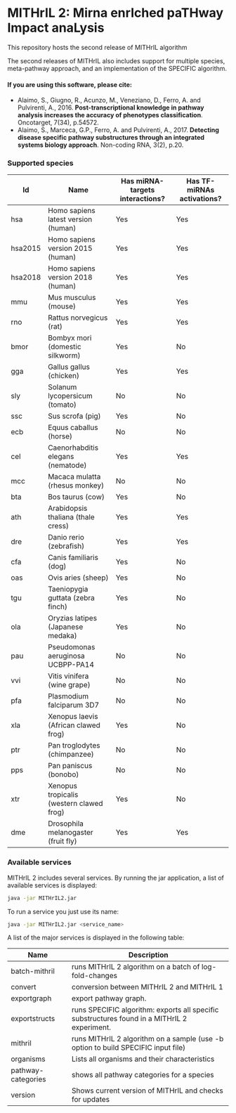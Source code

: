 # MITHrIL 2: Mirna enrIched paTHway Impact anaLysis

This repository hosts the second release of MITHrIL algorithm

The second releases of MITHrIL also includes support for multiple species, meta-pathway approach, and an implementation of the SPECIFIC algorithm.


#### If you are using this software, please cite:

- Alaimo, S., Giugno, R., Acunzo, M., Veneziano, D., Ferro, A. and Pulvirenti, A., 2016. **Post-transcriptional knowledge in pathway analysis increases the accuracy of phenotypes classification**. Oncotarget, 7(34), p.54572.
- Alaimo, S., Marceca, G.P., Ferro, A. and Pulvirenti, A., 2017. **Detecting disease specific pathway substructures through an integrated systems biology approach**. Non-coding RNA, 3(2), p.20.

### Supported species

| Id     | Name                                    | Has miRNA-targets interactions?| Has TF-miRNAs activations?|
|--------|-----------------------------------------|--------------------------------|---------------------------|
| hsa    | Homo sapiens latest version (human)     | Yes                            | Yes                       |
| hsa2015| Homo sapiens version 2015 (human)       | Yes                            | Yes                       |
| hsa2018| Homo sapiens version 2018 (human)       | Yes                            | Yes                       |
| mmu    | Mus musculus (mouse)                    | Yes                            | Yes                       |
| rno    | Rattus norvegicus (rat)                 | Yes                            | Yes                       |
| bmor   | Bombyx mori (domestic silkworm)         | Yes                            | No                        |
| gga    | Gallus gallus (chicken)                 | Yes                            | Yes                       |
| sly    | Solanum lycopersicum (tomato)           | No                             | No                        |
| ssc    | Sus scrofa (pig)                        | Yes                            | No                        |
| ecb    | Equus caballus (horse)                  | No                             | No                        |
| cel    | Caenorhabditis elegans (nematode)       | Yes                            | Yes                       |
| mcc    | Macaca mulatta (rhesus monkey)          | No                             | No                        |
| bta    | Bos taurus (cow)                        | Yes                            | No                        |
| ath    | Arabidopsis thaliana (thale cress)      | Yes                            | Yes                       |
| dre    | Danio rerio (zebrafish)                 | Yes                            | Yes                       |
| cfa    | Canis familiaris (dog)                  | Yes                            | No                        |
| oas    | Ovis aries (sheep)                      | Yes                            | No                        |
| tgu    | Taeniopygia guttata (zebra finch)       | Yes                            | No                        |
| ola    | Oryzias latipes (Japanese medaka)       | Yes                            | No                        |
| pau    | Pseudomonas aeruginosa UCBPP-PA14       | No                             | No                        |
| vvi    | Vitis vinifera (wine grape)             | No                             | No                        |
| pfa    | Plasmodium falciparum 3D7               | No                             | No                        |
| xla    | Xenopus laevis (African clawed frog)    | Yes                            | No                        |
| ptr    | Pan troglodytes (chimpanzee)            | No                             | No                        |
| pps    | Pan paniscus (bonobo)                   | No                             | No                        |
| xtr    | Xenopus tropicalis (western clawed frog)| Yes                            | No                        |
| dme    | Drosophila melanogaster (fruit fly)     | Yes                            | Yes                       |

### Available services

MITHrIL 2 includes several services. By running the jar application, a list of available services is displayed:

```bash
java -jar MITHrIL2.jar
```

To run a service you just use its name:

```bash
java -jar MITHrIL2.jar <service_name>
```

A list of the major services is displayed in the following table:

   | Name              | Description                                                                                 |
   |-------------------|---------------------------------------------------------------------------------------------|
   | batch-mithril     | runs MITHrIL 2 algorithm on a batch of log-fold-changes                                     |
   | convert           | conversion between MITHrIL 2 and MITHrIL 1                                                  |
   | exportgraph       | export pathway graph.                                                                       |
   | exportstructs     | runs SPECIFIC algorithm: exports all specific substructures found in a MITHrIL 2 experiment.|
   | mithril           | runs MITHrIL 2 algorithm on a sample (use -b option to build SPECIFIC input file)           |
   | organisms         | Lists all organisms and their characteristics                                               |
   | pathway-categories| shows all pathway categories for a species                                                  |
   | version           | Shows current version of MITHrIL and checks for updates                                     |

